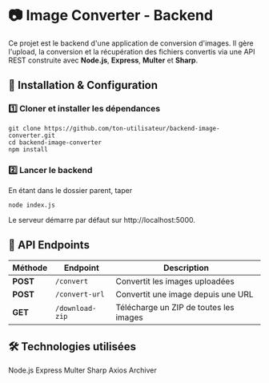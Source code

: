 # 📷 Image Converter - Backend

Ce projet est le backend d'une application de conversion d'images. Il gère l'upload, la conversion et la récupération des fichiers convertis via une API REST construite avec **Node.js**, **Express**, **Multer** et **Sharp**.

## 🚀 Installation & Configuration

### 1️⃣ Cloner et installer les dépendances

```
git clone https://github.com/ton-utilisateur/backend-image-converter.git
cd backend-image-converter
npm install
```

### 2️⃣ Lancer le backend

En étant dans le dossier parent, taper

```
node index.js
```

Le serveur démarre par défaut sur http://localhost:5000.

## 📡 API Endpoints

| Méthode | Endpoint         | Description                              |
|---------|-----------------|------------------------------------------|
| **POST** | `/convert`      | Convertit les images uploadées          |
| **POST** | `/convert-url`  | Convertit une image depuis une URL      |
| **GET**  | `/download-zip` | Télécharge un ZIP de toutes les images  |

## 🛠 Technologies utilisées

Node.js
Express
Multer
Sharp
Axios
Archiver
